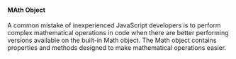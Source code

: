 #### MAth Object

A common mistake of inexperienced JavaScript developers is to perform complex mathematical operations in code when there are better performing versions available on the built-in Math object. The Math object contains properties and methods designed to make mathematical operations easier.
